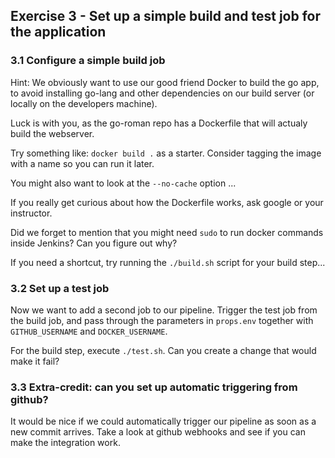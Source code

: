 ## Exercise 3 - Set up a simple build and test job for the application

### 3.1 Configure a simple build job

Hint: We obviously want to use our good friend Docker to build the go app, to avoid installing go-lang and other dependencies on our build server (or locally on the developers machine).

Luck is with you, as the go-roman repo has a Dockerfile that will actualy build the webserver.

Try something like: `docker build .` as a starter. Consider tagging the image with a name so you can run it later.

You might also want to look at the `--no-cache` option ...

If you really get curious about how the Dockerfile works, ask google or your instructor.

Did we forget to mention that you might need `sudo` to run docker commands inside Jenkins? Can you figure out why?

If you need a shortcut, try running the `./build.sh` script for your build step...

### 3.2 Set up a test job

Now we want to add a second job to our pipeline.  Trigger the test job from the build job, and pass through the parameters in `props.env` together with `GITHUB_USERNAME` and `DOCKER_USERNAME`.

For the build step, execute `./test.sh`.  Can you create a change that would make it fail?

### 3.3 Extra-credit: can you set up automatic triggering from github?

It would be nice if we could automatically trigger our pipeline as soon as a new commit arrives.  Take a look at github webhooks and see if you can make the integration work.
